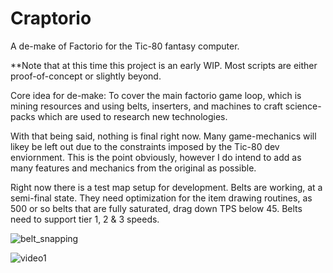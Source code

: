 # Craptorio
A de-make of Factorio for the Tic-80 fantasy computer. 

**Note that at this time this project is an early WIP. Most scripts are either proof-of-concept or slightly beyond.

Core idea for de-make:
To cover the main factorio game loop, which is mining resources and using belts, 
inserters, and machines to craft science-packs which are used to research new technologies.

With that being said, nothing is final right now. Many game-mechanics will likey be left out due to the constraints
imposed by the Tic-80 dev enviornment. This is the point obviously, however 
I do intend to add as many features and mechanics from the original as possible.

Right now there is a test map setup for development.
Belts are working, at a semi-final state. They need optimization for the item drawing routines,
as 500 or so belts that are fully saturated, drag down TPS below 45.
Belts need to support tier 1, 2 & 3 speeds.

![belt_snapping](https://user-images.githubusercontent.com/25288625/222978303-0ff2decd-3981-4e2b-823a-a885bbd344d6.gif)

![video1](https://user-images.githubusercontent.com/25288625/222978373-efa24fc3-2851-46a9-8c2d-35efd1f96f06.gif)

